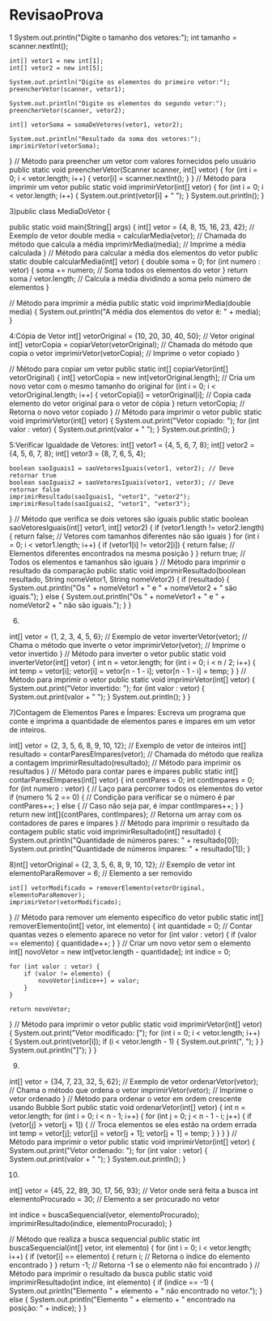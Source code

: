 # RevisaoProva

1  System.out.println("Digite o tamanho dos vetores:");
    int tamanho = scanner.nextInt();

    int[] vetor1 = new int[1];
    int[] vetor2 = new int[5];

    System.out.println("Digite os elementos do primeiro vetor:");
    preencherVetor(scanner, vetor1);

    System.out.println("Digite os elementos do segundo vetor:");
    preencherVetor(scanner, vetor2);

    int[] vetorSoma = somaDeVetores(vetor1, vetor2);
    
    System.out.println("Resultado da soma dos vetores:");
    imprimirVetor(vetorSoma);
}
// Método para preencher um vetor com valores fornecidos pelo usuário
public static void preencherVetor(Scanner scanner, int[] vetor) {
    for (int i = 0; i < vetor.length; i++) {
        vetor[i] = scanner.nextInt();
    }
}
// Método para imprimir um vetor
public static void imprimirVetor(int[] vetor) {
    for (int i = 0; i < vetor.length; i++) {
        System.out.print(vetor[i] + " ");
    }
    System.out.println();
}


3)public class MediaDoVetor {

public static void main(String[] args) {
    int[] vetor = {4, 8, 15, 16, 23, 42}; // Exemplo de vetor
    double media = calcularMedia(vetor); // Chamada do método que calcula a média
    imprimirMedia(media); // Imprime a média calculada
}
// Método para calcular a média dos elementos do vetor
public static double calcularMedia(int[] vetor) {
    double soma = 0;
    for (int numero : vetor) {
        soma += numero; // Soma todos os elementos do vetor
    }
    return soma / vetor.length; // Calcula a média dividindo a soma pelo número de elementos
}

// Método para imprimir a média
public static void imprimirMedia(double media) {
    System.out.println("A média dos elementos do vetor é: " + media);
}


4:Cópia de Vetor int[] vetorOriginal = {10, 20, 30, 40, 50}; // Vetor original int[] vetorCopia = copiarVetor(vetorOriginal); // Chamada do método que copia o vetor imprimirVetor(vetorCopia); // Imprime o vetor copiado }

// Método para copiar um vetor
public static int[] copiarVetor(int[] vetorOriginal) {
    int[] vetorCopia = new int[vetorOriginal.length]; // Cria um novo vetor com o mesmo tamanho do original
    for (int i = 0; i < vetorOriginal.length; i++) {
        vetorCopia[i] = vetorOriginal[i]; // Copia cada elemento do vetor original para o vetor de cópia
    }
    return vetorCopia; // Retorna o novo vetor copiado
}
// Método para imprimir o vetor
public static void imprimirVetor(int[] vetor) {
    System.out.print("Vetor copiado: ");
    for (int valor : vetor) {
        System.out.print(valor + " ");
    }
    System.out.println();
}


5:Verificar Igualdade de Vetores: int[] vetor1 = {4, 5, 6, 7, 8}; int[] vetor2 = {4, 5, 6, 7, 8}; int[] vetor3 = {8, 7, 6, 5, 4};

    boolean saoIguais1 = saoVetoresIguais(vetor1, vetor2); // Deve retornar true
    boolean saoIguais2 = saoVetoresIguais(vetor1, vetor3); // Deve retornar false
    imprimirResultado(saoIguais1, "vetor1", "vetor2");
    imprimirResultado(saoIguais2, "vetor1", "vetor3");
}
// Método que verifica se dois vetores são iguais
public static boolean saoVetoresIguais(int[] vetor1, int[] vetor2) {
    if (vetor1.length != vetor2.length) {
        return false; // Vetores com tamanhos diferentes não são iguais
    }
    for (int i = 0; i < vetor1.length; i++) {
        if (vetor1[i] != vetor2[i]) {
            return false; // Elementos diferentes encontrados na mesma posição
        }
    }
    return true; // Todos os elementos e tamanhos são iguais
}
// Método para imprimir o resultado da comparação
public static void imprimirResultado(boolean resultado, String nomeVetor1, String nomeVetor2) {
    if (resultado) {
        System.out.println("Os " + nomeVetor1 + " e " + nomeVetor2 + " são iguais.");
    } else {
        System.out.println("Os " + nomeVetor1 + " e " + nomeVetor2 + " não são iguais.");
    }
}


6.
int[] vetor = {1, 2, 3, 4, 5, 6};  // Exemplo de vetor
 inverterVetor(vetor);  // Chama o método que inverte o vetor
 imprimirVetor(vetor);  // Imprime o vetor invertido
}
// Método para inverter o vetor public static void inverterVetor(int[] vetor) { int n = vetor.length; for (int i = 0; i < n / 2; i++) { int temp = vetor[i]; vetor[i] = vetor[n - 1 - i]; vetor[n - 1 - i] = temp; } }
// Método para imprimir o vetor public static void imprimirVetor(int[] vetor) { System.out.print("Vetor invertido: "); for (int valor : vetor) { System.out.print(valor + " "); } System.out.println(); } }


7)Contagem de Elementos Pares e Ímpares: Escreva um programa que conte e imprima a quantidade de elementos pares e ímpares em um vetor de inteiros.

  int[] vetor = {2, 3, 5, 6, 8, 9, 10, 12}; // Exemplo de vetor de inteiros
    int[] resultado = contarParesEImpares(vetor); // Chamada do método que realiza a contagem
    imprimirResultado(resultado); // Método para imprimir os resultados
}
// Método para contar pares e ímpares
public static int[] contarParesEImpares(int[] vetor) {
    int contPares = 0;
    int contImpares = 0;
    for (int numero : vetor) { // Laço para percorrer todos os elementos do vetor
        if (numero % 2 == 0) { // Condição para verificar se o número é par
            contPares++;
        } else { // Caso não seja par, é ímpar
            contImpares++;
        }
    }
    return new int[]{contPares, contImpares}; // Retorna um array com os contadores de pares e ímpares
}
// Método para imprimir o resultado da contagem
public static void imprimirResultado(int[] resultado) {
    System.out.println("Quantidade de números pares: " + resultado[0]);
    System.out.println("Quantidade de números ímpares: " + resultado[1]);
}


8)nt[] vetorOriginal = {2, 3, 5, 6, 8, 9, 10, 12}; // Exemplo de vetor int elementoParaRemover = 6; // Elemento a ser removido

    int[] vetorModificado = removerElemento(vetorOriginal, elementoParaRemover);
    imprimirVetor(vetorModificado);
}
// Método para remover um elemento específico do vetor
public static int[] removerElemento(int[] vetor, int elemento) {
    int quantidade = 0;
    // Contar quantas vezes o elemento aparece no vetor
    for (int valor : vetor) {
        if (valor == elemento) {
            quantidade++;
        }
    }
    // Criar um novo vetor sem o elemento
    int[] novoVetor = new int[vetor.length - quantidade];
    int indice = 0;

    for (int valor : vetor) {
        if (valor != elemento) {
            novoVetor[indice++] = valor;
        }
    }

    return novoVetor;
}
// Método para imprimir o vetor
public static void imprimirVetor(int[] vetor) {
    System.out.print("Vetor modificado: [");
    for (int i = 0; i < vetor.length; i++) {
        System.out.print(vetor[i]);
        if (i < vetor.length - 1) {
            System.out.print(", ");
        }
    }
    System.out.println("]");
}
}


9.
int[] vetor = {34, 7, 23, 32, 5, 62}; // Exemplo de vetor ordenarVetor(vetor); // Chama o método que ordena o vetor imprimirVetor(vetor); // Imprime o vetor ordenado }
// Método para ordenar o vetor em ordem crescente usando Bubble Sort
public static void ordenarVetor(int[] vetor) {
    int n = vetor.length;
    for (int i = 0; i < n - 1; i++) {
        for (int j = 0; j < n - 1 - i; j++) {
            if (vetor[j] > vetor[j + 1]) {
                // Troca elementos se eles estão na ordem errada
                int temp = vetor[j];
                vetor[j] = vetor[j + 1];
                vetor[j + 1] = temp;
            }
        }
    }
}
// Método para imprimir o vetor
public static void imprimirVetor(int[] vetor) {
    System.out.print("Vetor ordenado: ");
    for (int valor : vetor) {
        System.out.print(valor + " ");
    }
    System.out.println();
}


10.
int[] vetor = {45, 22, 89, 30, 17, 56, 93}; // Vetor onde será feita a busca int elementoProcurado = 30; // Elemento a ser procurado no vetor

int indice = buscaSequencial(vetor, elementoProcurado); imprimirResultado(indice, elementoProcurado); }

// Método que realiza a busca sequencial
public static int buscaSequencial(int[] vetor, int elemento) {
    for (int i = 0; i < vetor.length; i++) {
        if (vetor[i] == elemento) {
            return i; // Retorna o índice do elemento encontrado
        }
    }
    return -1; // Retorna -1 se o elemento não foi encontrado
}
// Método para imprimir o resultado da busca
public static void imprimirResultado(int indice, int elemento) {
    if (indice == -1) {
        System.out.println("Elemento " + elemento + " não encontrado no vetor.");
    } else {
        System.out.println("Elemento " + elemento + " encontrado na posição: " + indice);
    }
}
